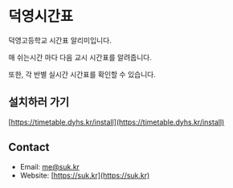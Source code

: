 # 덕영시간표

덕영고등학교 시간표 알리미입니다.

매 쉬는시간 마다 다음 교시 시간표를 알려줍니다.

또한, 각 반별 실시간 시간표를 확인할 수 있습니다.

## 설치하러 가기

[https://timetable.dyhs.kr/install](https://timetable.dyhs.kr/install)

## Contact

-   Email: [me@suk.kr](mailto:me@suk.kr)
-   Website: [https://suk.kr](https://suk.kr)
